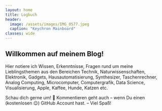 ```yaml
---
layout: home
title: Logbuch
header:
  image: /assets/images/IMG_0577.jpeg
  caption: "Keychron Mainboard"
classes: wide
---
```


## Willkommen auf meinem Blog!

Hier notiere ich Wissen, Erkenntnisse, Fragen rund um meine Lieblingsthemen aus den Bereichen Technik, Naturwissenschaften, Elektronik, Gadgets, Hausautomatisierung, Synthesizer, Taschenrechner, Analog Computing, Microcomputer, Computergrafik, Data Science, Visualisierung, Apple, Kaffee, Hunde, Katzen etc.  

Schau dich gerne um! 🤗 Kommentieren geht auch – wenn Du einen (kostenlosen 😉) GitHub Account hast. – Viel Spaß!

<!--
Wenn dein Theme kein spezielles 'home'-Layout hat, das Posts auflistet,
kannst du 'default' oder 'page' verwenden und den Inhalt manuell gestalten.
Das Minima-Theme z.B. nutzt 'home' um Posts aufzulisten.
-->